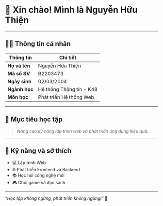 # 👋 Xin chào! Mình là Nguyễn Hữu Thiện

---

## 🧑‍🎓 Thông tin cá nhân

| Thông tin       | Chi tiết               |
| --------------- | ---------------------- |
| **Họ và tên**   | Nguyễn Hữu Thiện       |
| **Mã số SV**    | B2203473               |
| **Ngày sinh**   | 02/03/2004             |
| **Ngành học**   | Hệ thống Thông tin - K48 |
| **Môn học**     | Phát triển Hệ thống Web|

---

## 🎯 Mục tiêu học tập

> _Nâng cao kỹ năng lập trình web và phát triển ứng dụng hiệu quả._

---

## 🚀 Kỹ năng và sở thích

- 💻 Lập trình Web  
- 🌐 Phát triển Frontend và Backend  
- 📚 Học hỏi công nghệ mới  
- 🎮 Chơi game và đọc sách  

---

*“Học tập không ngừng, phát triển không ngừng!”* 🚀
